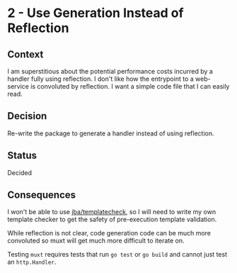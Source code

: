 # 2 - Use Generation Instead of Reflection

## Context

I am superstitious about the potential performance costs incurred by a handler fully using reflection.
I don't like how the entrypoint to a web-service is convoluted by reflection.
I want a simple code file that I can easily read.

## Decision

Re-write the package to generate a handler instead of using reflection.

## Status

Decided

## Consequences

I won't be able to use [jba/templatecheck](https://github.com/jba/templatecheck),
so I will need to write my own template checker to get the safety of pre-execution template validation.

While reflection is not clear, code generation code can be much more convoluted so muxt will get much more difficult to iterate on.

Testing `muxt` requires tests that run `go test` or `go build` and cannot just test an `http.Handler`. 
